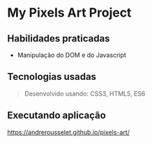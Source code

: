 # My Pixels Art Project

## Habilidades praticadas

- Manipulação do DOM e do Javascript

## Tecnologias usadas

> Desenvolvido usando: CSS3, HTML5, ES6

## Executando aplicação

https://andrerousselet.github.io/pixels-art/

